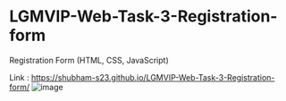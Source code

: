 # LGMVIP-Web-Task-3-Registration-form
Registration Form (HTML, CSS, JavaScript)

Link : https://shubham-s23.github.io/LGMVIP-Web-Task-3-Registration-form/
![image](https://user-images.githubusercontent.com/63958987/185737003-5df7f32e-e81a-4d13-9cb3-5afa38cf448c.png)
